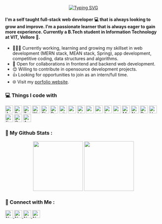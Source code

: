 
<div align="center">
 
[![Typing SVG](https://readme-typing-svg.herokuapp.com?font=Fira+Code&pause=1000&size=35&center=true&vCenter=true&width=600&lines=Hi+There+!+I'm+Kapil)](https://git.io/typing-svg)

</div>
<!-- ## Hi there 👋 -->


 #### I'm a self taught full-stack web developer 💻 that is always looking to grow and improve. I'm a passionate learner that is always eager to gain more experience. Currently a B.Tech student in Information Technology at VIT, Vellore 🏫.

- 👨🏽‍💻 Currently working, learning and growing my skillset in web development (MERN stack, MEAN stack, Spring), app development, competitive coding, data structures and algorithms.
- 🤝 Open for collaborations in frontend and backend web development.
- 😊 Willing to contribute in opensource development projects.
- 👍 Looking for opportunities to join as an intern/full time.
- 🌐 Visit my [porfolio website](https://kapilpoonia.me/).
<!--
**SparshJain2000/SparshJain2000** is a ✨ _special_ ✨ repository because its `README.md` (this file) appears on your GitHub profile.

Here are some ideas to get you started: 

- 🔭 I’m currently working on ...
- 🌱 I’m currently learning ...
- 👯 I’m looking to collaborate on ...
- 🤔 I’m looking for help with ...
- 💬 Ask me about ...
- 📫 How to reach me: ...
- 😄 Pronouns: ...
- ⚡ Fun fact: ...
-->
<h3>💻 Things I code with</h3>
<p>

  <img height="25" alt="Angular" src="https://img.shields.io/badge/-Angular-CB3839?style=flat-square&logo=angular&logoColor=white" />
  <img height="25" alt="React" src="https://img.shields.io/badge/-React-45b8d7?style=flat-square&logo=react&logoColor=white" />
  <img height="25" alt="TypeScript" src="https://img.shields.io/badge/-TypeScript-007ACC?style=flat-square&logo=typescript&logoColor=white" />
  <img height="25" alt="Webpack" src="https://img.shields.io/badge/-Webpack-8DD6F9?style=flat-square&logo=webpack&logoColor=white" /> 
  <img height="25" alt="Flutter" src="https://img.shields.io/badge/-Flutter-007ACC?style=flat-square&logo=flutter&logoColor=white" /> 
  <img height="25" alt="Dart" src="https://img.shields.io/badge/-Dart-13aa52?style=flat-square&logo=dart&logoColor=white" /> 
  <img height="25" alt="git" src="https://img.shields.io/badge/-Git-F05032?style=flat-square&logo=git&logoColor=white" />
  <img height="25" alt="npm" src="https://img.shields.io/badge/-NPM-CB3837?style=flat-square&logo=npm&logoColor=white" />
 
  <img height="25" alt="html5" src="https://img.shields.io/badge/-HTML5-E34F26?style=flat-square&logo=html5&logoColor=white" />
  <img height="25" alt="css3" src="https://img.shields.io/badge/-CSS3-430090?style=flat-square&logo=css3&logoColor=white" />
  <img height="25" alt="scss" src="https://img.shields.io/badge/-Scss-e535ab?style=flat-square&logo=sass&logoColor=white" />
  <img height="25" alt="bootstrap" src="https://img.shields.io/badge/bootstrap%20-%23563D7C.svg?&style=flat-square&logo=bootstrap&logoColor=white" />
  <img height="25" alt="materailUI" src="https://img.shields.io/badge/material%20ui%20-%230081CB.svg?&style=flat-square&logo=mui&logoColor=white" />
  
  <img height="25" alt="MongoDB" src="https://img.shields.io/badge/-MongoDB-13aa52?style=flat-square&logo=mongodb&logoColor=white" />
  <img height="25" alt="Nodejs" src="https://img.shields.io/badge/-Nodejs-43853d?style=flat-square&logo=Node.js&logoColor=white" />
  <img height="25" alt="DenoJS" src="https://img.shields.io/badge/-DenoJS-434343?style=flat-square&logo=deno&logoColor=white" />
 
  <img height="25" alt="Heroku" src="https://img.shields.io/badge/-Heroku-430098?style=flat-square&logo=heroku&logoColor=white" />
  <img height="25" alt="firebase" src="https://img.shields.io/badge/firebase%20-%23039BE5.svg?&style=flat-square&logo=firebase" />
  <img height="25" alt="Google Cloud Platform" src="https://img.shields.io/badge/-Google_Cloud_Platform-1a73e8?style=flat-square&logo=google-cloud&logoColor=white" />
  <img height="25" alt="AWS" src="https://img.shields.io/badge/Amazon_AWS-232F3E.svg?&style=flat-square&logo=amazon-aws&logoColor=white" />
</p>

### 📑 My Github Stats :

<p align="center">
 <img height="160" src="https://github-readme-stats.vercel.app/api?username=kapil-poonia&show_icons=true&theme=radical&count_private=true&hide=issues" />
 <img height="160" src="https://github-readme-stats.vercel.app/api/top-langs/?username=kapil-poonia&theme=radical&layout=compact&hide=html,java,ejs" />
<!--  [![GitHub Streak](https://github-readme-streak-stats.herokuapp.com?user=SparshJain2000&theme=radical&hide_border=true&date_format=M%20j%5B%2C%20Y%5D)](https://git.io/streak-stats) -->
</p>

<!--  <p align="center">
<img height="170" src="https://github-readme-stats.vercel.app/api?username=SparshJain2000&show_icons=true&theme=radical&count_private=true&hide=issues" />
</p> -->



### 🤝 Connect with Me :

<a href="www.linkedin.com/in/kapil-poonia" ><img height="25" alt="Nodejs" src="https://img.shields.io/static/v1.svg?label=connect&message=@Kapil-Poonia&color=success&logo=linkedin&style=flat-square&logoColor=white&colorA=blue" /> </a>
<a href="https://www.github.com/kapil-poonia/" ><img height="25" alt="Nodejs" src="https://img.shields.io/static/v1.svg?label=follow&message=@Kapil-Poonia&color=grey&logo=github&style=flat-square&logoColor=white&colorA=black" /> </a>
<a href="mailto:123kapilpoonia123@gmail.com" ><img height="25" alt="Nodejs" src="https://img.shields.io/static/v1.svg?message=123kapilpoonia123@gmail.com&label=send&style=flat-square&logo=gmail&color=red&logoColor=red&colorA=grey&link=mailto:123kapilpoonia123@gmail.com" /> </a>
<a href="https://auth.geeksforgeeks.org/user/123kapilpoonia123" ><img height="25" alt="Nodejs" src="https://img.shields.io/static/v1.svg?label=visit&message=@Kapil-Poonia&color=yellow&logo=geeksforgeeks&style=flat-square&logoColor=green&colorA=black" /> </a>


